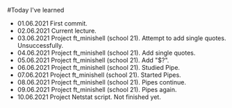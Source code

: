 #Today I've learned

- 01.06.2021 First commit.
- 02.06.2021 Current lecture.
- 03.06.2021 Project ft_minishell (school 21). Attempt to add single quotes. Unsuccessfully.
- 04.06.2021 Project ft_minishell (school 21). Add single quotes.
- 05.06.2021 Project ft_minishell (school 21). Add "$?".
- 06.06.2021 Project ft_minishell (school 21). Studied Pipe.
- 07.06.2021 Project ft_minishell (school 21). Started Pipes.
- 08.06.2021 Project ft_minishell (school 21). Pipes continue.
- 09.06.2021 Project ft_minishell (school 21). Pipes again.
- 10.06.2021 Project Netstat script. Not finished yet.